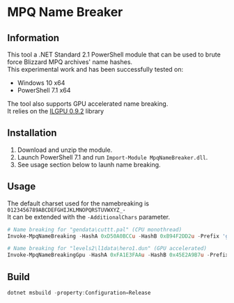 # MPQ Name Breaker
## Information

This tool a .NET Standard 2.1 PowerShell module that can be used to brute force Blizzard MPQ archives' name hashes.  
This experimental work and has been successfully tested on:
- Windows 10 x64
- PowerShell 7.1 x64

The tool also supports GPU accelerated name breaking.  
It relies on the [ILGPU 0.9.2]() library


## Installation

1. Download and unzip the module.
2. Launch PowerShell 7.1 and run `Import-Module MpqNameBreaker.dll`.
3. See usage section below to launh name breaking.


## Usage

The default charset used for the namebreaking is `0123456789ABCDEFGHIJKLMNOPQRSTUVWXYZ_-`  
It can be extended with the `-AdditionalChars` parameter.

```powershell
# Name breaking for "gendata\cuttt.pal" (CPU monothread)
Invoke-MpqNameBreaking -HashA 0xD50A0BCCu -HashB 0xB94F2DD2u -Prefix 'gendata\' -Suffix '.pal' -Verbose

# Name breaking for "levels2\l1data\hero1.dun" (GPU accelerated)
Invoke-MpqNameBreakingGpu -HashA 0xFA1E3FAAu -HashB 0x45E2A9B7u -Prefix 'LEVELS2\L1DATA\' -Suffix '.DUN' -Verbose
```

## Build

```powershell
dotnet msbuild -property:Configuration=Release
```
